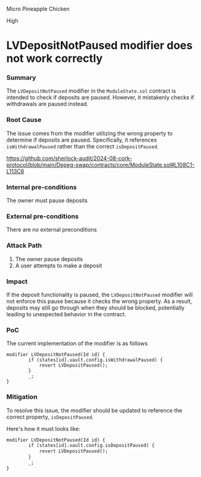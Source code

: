 Micro Pineapple Chicken

High

# LVDepositNotPaused modifier does not work correctly

### Summary

The `LVDepositNotPaused` modifier in the `ModuleState.sol` contract is intended to check if deposits are paused. However, it mistakenly checks if withdrawals are paused instead.

### Root Cause

The issue comes from the modifier utilizing the wrong property to determine if deposits are paused. Specifically, it references `isWithdrawalPaused` rather than the correct `isDepositPaused`.

https://github.com/sherlock-audit/2024-08-cork-protocol/blob/main/Depeg-swap/contracts/core/ModuleState.sol#L108C1-L113C6

### Internal pre-conditions

The owner must pause deposits

### External pre-conditions

There are no external preconditions

### Attack Path

1. The owner pause deposits
2. A user attempts to make a deposit

### Impact


If the deposit functionality is paused, the `LVDepositNotPaused` modifier will not enforce this pause because it checks the wrong property. As a result, deposits may still go through when they should be blocked, potentially leading to unexpected behavior in the contract.


### PoC

The current implementation of the modifier is as follows

```solidity
modifier LVDepositNotPaused(Id id) {
        if (states[id].vault.config.isWithdrawalPaused) {
            revert LVDepositPaused();
        }
        _;
}
```

### Mitigation

To resolve this issue, the modifier should be updated to reference the correct property, `isDepositPaused`. 

Here's how it must looks like:

```diff
modifier LVDepositNotPaused(Id id) {
        if (states[id].vault.config.isDepositPaused) {
            revert LVDepositPaused();
        }
        _;
}
```